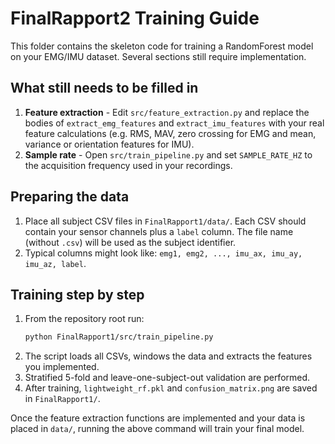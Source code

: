 <!-- README for FinalRapport1 (Final Report 2) -->
# FinalRapport2 Training Guide

This folder contains the skeleton code for training a RandomForest model on your EMG/IMU dataset. Several sections still require implementation.

## What still needs to be filled in
1. **Feature extraction** - Edit `src/feature_extraction.py` and replace the bodies of
   `extract_emg_features` and `extract_imu_features` with your real feature
   calculations (e.g. RMS, MAV, zero crossing for EMG and mean, variance or orientation features for IMU).
2. **Sample rate** - Open `src/train_pipeline.py` and set `SAMPLE_RATE_HZ` to the
   acquisition frequency used in your recordings.

## Preparing the data
1. Place all subject CSV files in `FinalRapport1/data/`.
   Each CSV should contain your sensor channels plus a `label` column. The file
   name (without `.csv`) will be used as the subject identifier.
2. Typical columns might look like:
   `emg1, emg2, ..., imu_ax, imu_ay, imu_az, label`.

## Training step by step
1. From the repository root run:
   ```bash
   python FinalRapport1/src/train_pipeline.py
   ```
2. The script loads all CSVs, windows the data and extracts the features you
   implemented.
3. Stratified 5-fold and leave-one-subject-out validation are performed.
4. After training, `lightweight_rf.pkl` and `confusion_matrix.png` are saved in
   `FinalRapport1/`.

Once the feature extraction functions are implemented and your data is placed in
`data/`, running the above command will train your final model.
